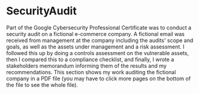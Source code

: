 # SecurityAudit
Part of the Google Cybersecurity Professional Certificate was to conduct a security audit on a fictional e-commerce company. A fictional email was received from management at the company including the audits' scope and goals, as well as the assets under management and a risk assessment. I followed this up by doing a controls assessment on the vulnerable assets, then I compared this to a compliance checklist, and finally, I wrote a stakeholders memorandum informing them of the results and my recommendations. This section shows my work auditing the fictional company in a PDF file (you may have to click more pages on the bottom of the file to see the whole file).
